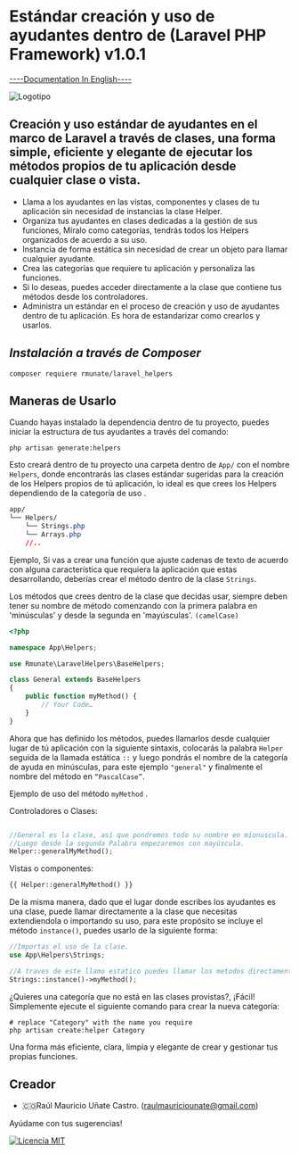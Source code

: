 # Estándar creación y uso de ayudantes dentro de (Laravel PHP Framework) v1.0.1
[----Documentation In English----](README.md)


![Logotipo](https://github.com/rmunate/PHP2JS/assets/91748598/447112ed-7993-4808-bfb8-fd85da3c0010)

## Creación y uso estándar de ayudantes en el marco de Laravel a través de clases, una forma simple, eficiente y elegante de ejecutar los métodos propios de tu aplicación desde cualquier clase o vista.

- Llama a los ayudantes en las vistas, componentes y clases de tu aplicación sin necesidad de instancias la clase Helper.
- Organiza tus ayudantes en clases dedicadas a la gestión de sus funciones, Míralo como categorías, tendrás todos los Helpers organizados de acuerdo a su uso.
- Instancia de forma estática sin necesidad de crear un objeto para llamar cualquier ayudante.
- Crea las categorías que requiere tu aplicación y personaliza las funciones.
- Si lo deseas, puedes acceder directamente a la clase que contiene tus métodos desde los controladores.
- Administra un estándar en el proceso de creación y uso de ayudantes dentro de tu aplicación. Es hora de estandarizar como crearlos y usarlos.

## _Instalación a través de Composer_

```shell
composer requiere rmunate/laravel_helpers
```


## Maneras de Usarlo
Cuando hayas instalado la dependencia dentro de tu proyecto, puedes iniciar la estructura de tus ayudantes a través del comando:

```shell
php artisan generate:helpers
```

Esto creará dentro de tu proyecto una carpeta dentro de `App/` con el nombre `Helpers`, donde encontrarás las clases estándar sugeridas para la creación de los Helpers propios de tú aplicación, lo ideal es que crees los Helpers dependiendo de la categoría de uso .

```css
app/
└── Helpers/
    └── Strings.php
    └── Arrays.php
    //..

```
Ejemplo, Si vas a crear una función que ajuste cadenas de texto de acuerdo con alguna característica que requiera la aplicación que estas desarrollando, deberías crear el método dentro de la clase `Strings`.

Los métodos que crees dentro de la clase que decidas usar, siempre deben tener su nombre de método comenzando con la primera palabra en 'minúsculas' y desde la segunda en 'mayúsculas'. `(camelCase)`

```php
<?php

namespace App\Helpers;

use Rmunate\LaravelHelpers\BaseHelpers;

class General extends BaseHelpers
{
    public function myMethod() {
        // Your Code…
    }
}
```
Ahora que has definido los métodos, puedes llamarlos desde cualquier lugar de tú aplicación con la siguiente sintaxis, colocarás la palabra `Helper` seguida de la llamada estática `::` y luego pondrás el nombre de la categoría de ayuda en minúsculas, para este ejemplo `"general"` y finalmente el nombre del método en `“PascalCase”`.

Ejemplo de uso del método `myMethod` .

Controladores o Clases:

```php

//General es la clase, así que pondremos todo su nombre en mionuscula.
//Luego desde la segunda Palabra empezaremos con mayúscula.
Helper::generalMyMethod();
```
Vistas o componentes:

```php
{{ Helper::generalMyMethod() }}
```

De la misma manera, dado que el lugar donde escribes los ayudantes es una clase, puede llamar directamente a la clase que necesitas extendiendola o importando su uso, para este propósito se incluye el método `instance()`, puedes usarlo de la siguiente forma:

```php
//Importas el uso de la clase.
use App\Helpers\Strings;

//A traves de este llamo estatico puedes llamar los metodos directamente.
Strings::instance()->myMethod();
```
¿Quieres una categoría que no está en las clases provistas?, ¡Fácil! Simplemente ejecute el siguiente comando para crear la nueva categoría:

```shell
# replace "Category" with the name you require
php artisan create:helper Category
```
Una forma más eficiente, clara, limpia y elegante de crear y gestionar tus propias funciones.

## Creador
- 🇨🇴Raúl Mauricio Uñate Castro. (raulmauriciounate@gmail.com)

Ayúdame con tus sugerencias!

[![Licencia MIT](https://img.shields.io/badge/License-MIT-green.svg)](https://choosealicense.com/licenses/mit/)
